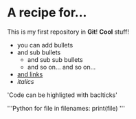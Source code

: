 # A recipe for...
This is my first repository in **Git**! **Cool** stuff!

- you can add bullets
 - and sub bullets
   - and sub sub bullets 
    - and so on... and so on...
- [and links](https://bio-it.embl.de)
- *italics*


'Code can be highligted with baclticks'

'''Python
for file in filenames:
 print(file)
'''

